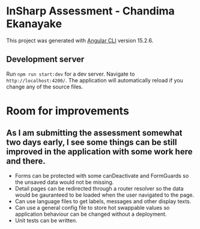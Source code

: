 # InSharp Assessment - Chandima Ekanayake

This project was generated with [Angular CLI](https://github.com/angular/angular-cli) version 15.2.6.

## Development server

Run `npm run start:dev` for a dev server. Navigate to `http://localhost:4200/`. The application will automatically reload if you change any of the source files.

# Room for improvements

## As I am submitting the assessment somewhat two days early, I see some things can be still improved in the application with some work here and there.

* Forms can be protected with some canDeactivate and FormGuards so the unsaved data would not be missing.
* Detail pages can be redirected through a router resolver so the data would be gauranteed to be loaded when the user navigated to the page. 
* Can use language files to get labels, messages and other display texts.
* Can use a general config file to store hot swappable values so application behaviour can be changed without a deployment. 
* Unit tests can be written.


